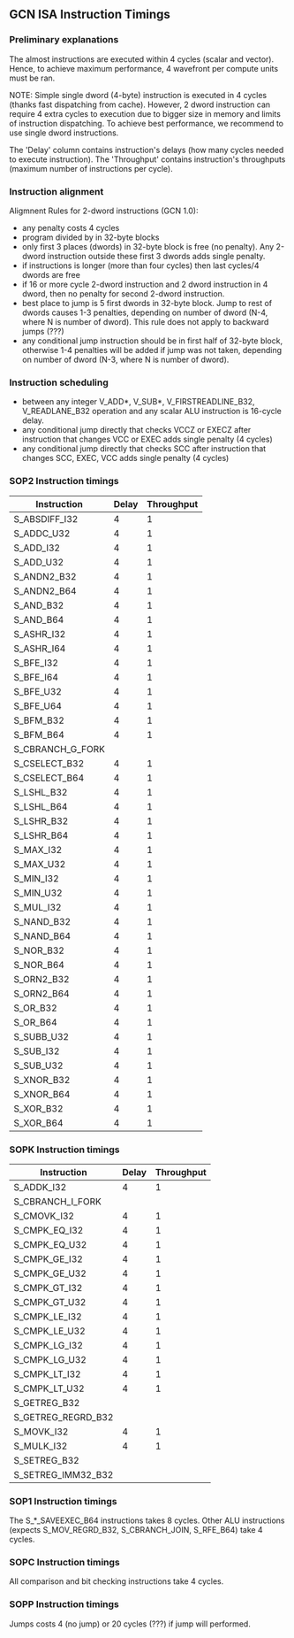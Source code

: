 ## GCN ISA Instruction Timings

### Preliminary explanations

The almost instructions are executed within 4 cycles (scalar and vector). Hence, to
achieve maximum performance, 4 wavefront per compute units must be ran. 

NOTE: Simple single dword (4-byte) instruction is executed in 4 cycles (thanks fast
dispatching from cache). However, 2 dword instruction can require 4 extra cycles
to execution due to bigger size in memory and limits of instruction dispatching.
To achieve best performance, we recommend to use single dword instructions.

The 'Delay' column contains instruction's delays (how many cycles needed to execute
instruction). The 'Throughput' contains instruction's throughputs (maximum number of
instructions per cycle).

### Instruction alignment

Aligmnent Rules for 2-dword instructions (GCN 1.0):

* any penalty costs 4 cycles
* program divided by in 32-byte blocks
* only first 3 places (dwords) in 32-byte block is free (no penalty). Any 2-dword
instruction outside these first 3 dwords adds single penalty.
* if instructions is longer (more than four cycles) then last cycles/4 dwords are free
* if 16 or more cycle 2-dword instruction and 2 dword instruction in 4 dword, then
no penalty for second 2-dword instruction.
* best place to jump is 5 first dwords in 32-byte block. Jump to rest of dwords causes
1-3 penalties, depending on number of dword (N-4, where N is number of dword). This rule
does not apply to backward jumps (???)
* any conditional jump instruction should be in first half of 32-byte block, otherwise
1-4 penalties will be added if jump was not taken, depending on number of dword
(N-3, where N is number of dword).

### Instruction scheduling

* between any integer V_ADD\*, V_SUB\*, V_FIRSTREADLINE_B32, V_READLANE_B32 operation
and any scalar ALU instruction is 16-cycle delay.
* any conditional jump directly that checks VCCZ or EXECZ after instruction that changes
VCC or EXEC adds single penalty (4 cycles)
* any conditional jump directly that checks SCC after instruction that changes SCC,
EXEC, VCC adds single penalty (4 cycles)

### SOP2 Instruction timings

 Instruction      | Delay  | Throughput
------------------|--------|-------------
 S_ABSDIFF_I32    | 4      | 1
 S_ADDC_U32       | 4      | 1
 S_ADD_I32        | 4      | 1
 S_ADD_U32        | 4      | 1
 S_ANDN2_B32      | 4      | 1
 S_ANDN2_B64      | 4      | 1
 S_AND_B32        | 4      | 1
 S_AND_B64        | 4      | 1
 S_ASHR_I32       | 4      | 1
 S_ASHR_I64       | 4      | 1
 S_BFE_I32        | 4      | 1
 S_BFE_I64        | 4      | 1
 S_BFE_U32        | 4      | 1
 S_BFE_U64        | 4      | 1
 S_BFM_B32        | 4      | 1
 S_BFM_B64        | 4      | 1
 S_CBRANCH_G_FORK |        |
 S_CSELECT_B32    | 4      | 1
 S_CSELECT_B64    | 4      | 1
 S_LSHL_B32       | 4      | 1
 S_LSHL_B64       | 4      | 1
 S_LSHR_B32       | 4      | 1
 S_LSHR_B64       | 4      | 1
 S_MAX_I32        | 4      | 1
 S_MAX_U32        | 4      | 1
 S_MIN_I32        | 4      | 1
 S_MIN_U32        | 4      | 1
 S_MUL_I32        | 4      | 1
 S_NAND_B32       | 4      | 1
 S_NAND_B64       | 4      | 1
 S_NOR_B32        | 4      | 1
 S_NOR_B64        | 4      | 1
 S_ORN2_B32       | 4      | 1
 S_ORN2_B64       | 4      | 1
 S_OR_B32         | 4      | 1
 S_OR_B64         | 4      | 1
 S_SUBB_U32       | 4      | 1
 S_SUB_I32        | 4      | 1
 S_SUB_U32        | 4      | 1
 S_XNOR_B32       | 4      | 1
 S_XNOR_B64       | 4      | 1
 S_XOR_B32        | 4      | 1
 S_XOR_B64        | 4      | 1

### SOPK Instruction timings

 Instruction       | Delay  | Throughput
-------------------|--------|-------------
 S_ADDK_I32        | 4      | 1
 S_CBRANCH_I_FORK  |        |
 S_CMOVK_I32       | 4      | 1
 S_CMPK_EQ_I32     | 4      | 1
 S_CMPK_EQ_U32     | 4      | 1
 S_CMPK_GE_I32     | 4      | 1
 S_CMPK_GE_U32     | 4      | 1
 S_CMPK_GT_I32     | 4      | 1
 S_CMPK_GT_U32     | 4      | 1
 S_CMPK_LE_I32     | 4      | 1
 S_CMPK_LE_U32     | 4      | 1
 S_CMPK_LG_I32     | 4      | 1
 S_CMPK_LG_U32     | 4      | 1
 S_CMPK_LT_I32     | 4      | 1
 S_CMPK_LT_U32     | 4      | 1
 S_GETREG_B32      |        |
 S_GETREG_REGRD_B32 |       |
 S_MOVK_I32        | 4      | 1
 S_MULK_I32        | 4      | 1
 S_SETREG_B32      |        |
 S_SETREG_IMM32_B32 |       |

 
### SOP1 Instruction timings

The S_*_SAVEEXEC_B64 instructions takes 8 cycles. Other ALU instructions (expects
S_MOV_REGRD_B32, S_CBRANCH_JOIN, S_RFE_B64) take 4 cycles.

### SOPC Instruction timings

All comparison and bit checking instructions take 4 cycles.

### SOPP Instruction timings

Jumps costs 4 (no jump) or 20 cycles (???) if jump will performed.

